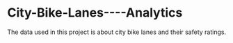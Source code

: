# City-Bike-Lanes----Analytics
The data used in this project is about city bike lanes and their safety ratings.

